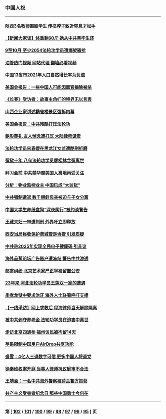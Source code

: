 ### 中国人权
---
#### [陕西3名教师围殴学生 传掐脖子致近窒息才松手](../../pages/ncid278/n13869026.md?11200045) 
#### [【新闻大家谈】体重剩60斤 她从中共黑牢生还](../../pages/ncid278/n13868304.md?11200045) 
#### [9至10月 至少2054法轮功学员遭绑架骚扰](../../pages/ncid278/n13867111.md?11200045) 
#### [油管热门视频 网站代理 翻墙必看视频](http://138.2.39.72:81/youtube.html?epic-marker?11200045)
#### [中国13省市2021年人口自然增长率为负值](../../pages/ncid278/n13868538.md?11200045) 
#### [美国会报告：一些中国人可能因器官摘除被杀](../../pages/ncid278/n13867964.md?11200045) 
#### [《长春》受访者：故事主角们的境界无以言表](../../pages/ncid278/n13853008.md?11200045) 
#### [山西企业家讲述鹳雀楼景区强拆内幕](../../pages/ncid278/n13867311.md?11200045) 
#### [美国会报告：中共残酷打压法轮功](../../pages/ncid278/n13867408.md?11200045) 
#### [鲍彤葬礼 友人悼念遭打压 大陆律师谴责](../../pages/ncid278/n13866973.md?11200045) 
#### [法轮功学员宋春媛在黑龙江女监遭酷刑折磨](../../pages/ncid278/n13865630.md?11200045) 
#### [冤狱十年 八旬法轮功学员廖松林含冤离世](../../pages/ncid278/n13864239.md?11200045) 
#### [拜习会前 中共禁华裔美国人离境再受关注](../../pages/ncid278/n13865282.md?11200045) 
#### [分析：物业监控业主 中国已成“大监狱”](../../pages/ncid278/n13864795.md?11200045) 
#### [中共强制遣返 数千朝鲜母亲被迫与子女分离](../../pages/ncid278/n13864741.md?11200045) 
#### [中国大学生养纸盒狗“深夜爬行”被约谈警告](../../pages/ncid278/n13864617.md?11200045) 
#### [王藏夫妇一审遭判刑 外界吁立即释放](../../pages/ncid278/n13864583.md?11200045) 
#### [西安当局称收保护费城管是协管 引发质疑](../../pages/ncid278/n13864581.md?11200045) 
#### [中共称2025年实现全民电子健康码 引非议](../../pages/ncid278/n13864438.md?11200045) 
#### [海外品葱论坛广告账户遭冻结 警告中共渗透](../../pages/ncid278/n13862891.md?11200045) 
#### [邮寄纠纷 北京艺术家严正学被留置公安](../../pages/ncid278/n13864243.md?11200045) 
#### [23年来 河北法轮功学员王莲双一家的遭遇](../../pages/ncid278/n13863330.md?11200045) 
#### [季孝龙狱中要求治牙 海外人士联署呼吁支援](../../pages/ncid278/n13863777.md?11200045) 
#### [【一线采访】网上求救后 程海律师当天解除隔离](../../pages/ncid278/n13863363.md?11200045) 
#### [被中共剥夺养老金 法轮功学员在迫害中离世](../../pages/ncid278/n13861877.md?11200045) 
#### [走访北京四通桥 福州访民被拘留14天](../../pages/ncid278/n13863183.md?11200045) 
#### [苹果限制中国用户AirDrop共享功能](../../pages/ncid278/n13863173.md?11200045) 
#### [盛雪：4亿人三退数字可信 更多中国人将退党](../../pages/ncid278/n13862928.md?11200045) 
#### [徐秦维权案开庭 当事人律师抗议庭审不合法](../../pages/ncid278/n13862632.md?11200045) 
#### [王靖渝：一名中共海外警察被荷兰警方抓获](../../pages/ncid278/n13862163.md?11200045) 
#### [共产主义受害者纪念日 那些中国勇士今何在](../../pages/ncid278/n13861994.md?11200045) 

---
#### 第 [ [102](./102.md?11200045) / [101](./101.md?11200045) / [100](./100.md?11200045) / [99](./99.md?11200045) / [98](./98.md?11200045) / [97](./97.md?11200045) / [96](./96.md?11200045) / [95](./95.md?11200045) ] 页
